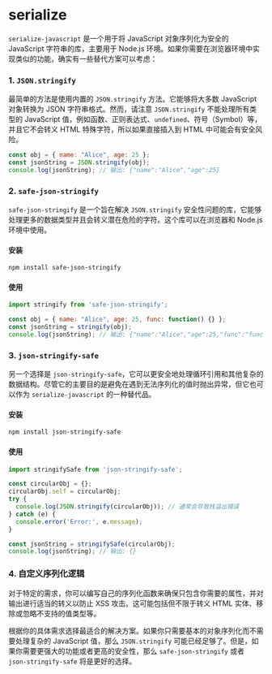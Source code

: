 # serialize
`serialize-javascript` 是一个用于将 JavaScript 对象序列化为安全的 JavaScript 字符串的库，主要用于 Node.js 环境。如果你需要在浏览器环境中实现类似的功能，确实有一些替代方案可以考虑：

### 1. `JSON.stringify`

最简单的方法是使用内置的 `JSON.stringify` 方法。它能够将大多数 JavaScript 对象转换为 JSON 字符串格式。然而，请注意 `JSON.stringify` 不能处理所有类型的 JavaScript 值，例如函数、正则表达式、`undefined`、符号（Symbol）等，并且它不会转义 HTML 特殊字符，所以如果直接插入到 HTML 中可能会有安全风险。

```javascript
const obj = { name: "Alice", age: 25 };
const jsonString = JSON.stringify(obj);
console.log(jsonString); // 输出: {"name":"Alice","age":25}
```

### 2. `safe-json-stringify`

`safe-json-stringify` 是一个旨在解决 `JSON.stringify` 安全性问题的库，它能够处理更多的数据类型并且会转义潜在危险的字符。这个库可以在浏览器和 Node.js 环境中使用。

#### 安装

```bash
npm install safe-json-stringify
```

#### 使用

```javascript
import stringify from 'safe-json-stringify';

const obj = { name: "Alice", age: 25, func: function() {} };
const jsonString = stringify(obj);
console.log(jsonString); // 输出: {"name":"Alice","age":25,"func":"function () {}"}
```

### 3. `json-stringify-safe`

另一个选择是 `json-stringify-safe`，它可以更安全地处理循环引用和其他复杂的数据结构。尽管它的主要目的是避免在遇到无法序列化的值时抛出异常，但它也可以作为 `serialize-javascript` 的一种替代品。

#### 安装

```bash
npm install json-stringify-safe
```

#### 使用

```javascript
import stringifySafe from 'json-stringify-safe';

const circularObj = {};
circularObj.self = circularObj;
try {
  console.log(JSON.stringify(circularObj)); // 通常会导致栈溢出错误
} catch (e) {
  console.error('Error:', e.message);
}

const jsonString = stringifySafe(circularObj);
console.log(jsonString); // 输出: {}
```

### 4. 自定义序列化逻辑

对于特定的需求，你可以编写自己的序列化函数来确保只包含你需要的属性，并对输出进行适当的转义以防止 XSS 攻击。这可能包括但不限于转义 HTML 实体、移除或忽略不支持的值类型等。

根据你的具体需求选择最适合的解决方案。如果你只需要基本的对象序列化而不需要处理复杂的 JavaScript 值，那么 `JSON.stringify` 可能已经足够了。但是，如果你需要更强大的功能或者更高的安全性，那么 `safe-json-stringify` 或者 `json-stringify-safe` 将是更好的选择。